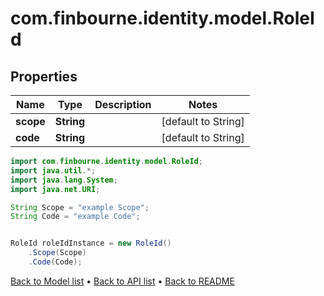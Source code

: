 # com.finbourne.identity.model.RoleId

## Properties

Name | Type | Description | Notes
------------ | ------------- | ------------- | -------------
**scope** | **String** |  | [default to String]
**code** | **String** |  | [default to String]

```java
import com.finbourne.identity.model.RoleId;
import java.util.*;
import java.lang.System;
import java.net.URI;

String Scope = "example Scope";
String Code = "example Code";


RoleId roleIdInstance = new RoleId()
    .Scope(Scope)
    .Code(Code);
```


[Back to Model list](../README.md#documentation-for-models) &#8226; [Back to API list](../README.md#documentation-for-api-endpoints) &#8226; [Back to README](../README.md)

